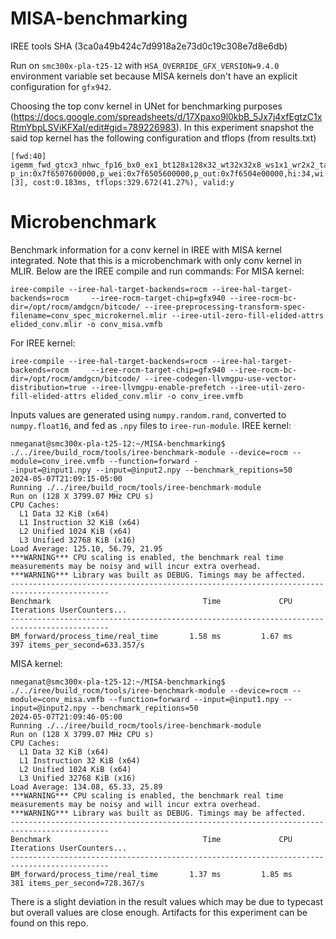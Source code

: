 # MISA-benchmarking

IREE tools SHA (3ca0a49b424c7d9918a2e73d0c19c308e7d8e6db) 

Run on `smc300x-pla-t25-12` with `HSA_OVERRIDE_GFX_VERSION=9.4.0` environment variable set because MISA kernels don't have an explicit configuration for `gfx942`.

Choosing the top conv kernel in UNet for benchmarking purposes (https://docs.google.com/spreadsheets/d/17Xpaxo9l0kbB_5Jx7j4xfEgtzC1xRtmYbpLSViKFXaI/edit#gid=789226983). In this experiment snapshot the said 
top kernel has the following configuration and tflops (from results.txt)

```
[fwd:40] igemm_fwd_gtcx3_nhwc_fp16_bx0_ex1_bt128x128x32_wt32x32x8_ws1x1_wr2x2_ta1x8x2x1_1x4x1x64_tb1x8x2x1_1x4x1x64_gkgs, p_in:0x7f6507600000,p_wei:0x7f6505600000,p_out:0x7f6504e00000,hi:34,wi:34,n:2,k:1280,c:1280,ho:32,wo:32,stride_h:1,stride_w:1,dilation_h:1,dilation_w:1,pad_h:0,pad_w:0,y:3,x:3,group:1,magic_0:2576980378,magic_1:1,magic_2:1,magic_3:2576980378,magic_4:4,magic_5:30475536,shift_pack_0:134547972,shift_pack_1:16,ks:0,block:256,grid:160,splits:1,karg_size:128,[3], cost:0.183ms, tflops:329.672(41.27%), valid:y
```

# Microbenchmark
Benchmark information for a conv kernel in IREE with MISA kernel integrated. Note that this is a microbenchmark with only conv kernel in MLIR. Below are the IREE compile and run commands:
For MISA kernel: 
```
iree-compile --iree-hal-target-backends=rocm --iree-hal-target-backends=rocm     --iree-rocm-target-chip=gfx940 --iree-rocm-bc-dir=/opt/rocm/amdgcn/bitcode/ --iree-preprocessing-transform-spec-filename=conv_spec_microkernel.mlir --iree-util-zero-fill-elided-attrs elided_conv.mlir -o conv_misa.vmfb
```

For IREE kernel:
```
iree-compile --iree-hal-target-backends=rocm --iree-hal-target-backends=rocm     --iree-rocm-target-chip=gfx940 --iree-rocm-bc-dir=/opt/rocm/amdgcn/bitcode/ --iree-codegen-llvmgpu-use-vector-distribution=true --iree-llvmgpu-enable-prefetch --iree-util-zero-fill-elided-attrs elided_conv.mlir -o conv_iree.vmfb
```

Inputs values are generated using `numpy.random.rand`, converted to `numpy.float16`, and fed as `.npy` files to `iree-run-module`.
IREE kernel:
```
nmeganat@smc300x-pla-t25-12:~/MISA-benchmarking$ ./../iree/build_rocm/tools/iree-benchmark-module --device=rocm --module=conv_iree.vmfb --function=forward -
-input=@input1.npy --input=@input2.npy --benchmark_repitions=50
2024-05-07T21:09:15-05:00
Running ./../iree/build_rocm/tools/iree-benchmark-module
Run on (128 X 3799.07 MHz CPU s)
CPU Caches:
  L1 Data 32 KiB (x64)
  L1 Instruction 32 KiB (x64)
  L2 Unified 1024 KiB (x64)
  L3 Unified 32768 KiB (x16)
Load Average: 125.10, 56.79, 21.95
***WARNING*** CPU scaling is enabled, the benchmark real time measurements may be noisy and will incur extra overhead.
***WARNING*** Library was built as DEBUG. Timings may be affected.
--------------------------------------------------------------------------------------------
Benchmark                                  Time             CPU   Iterations UserCounters...
--------------------------------------------------------------------------------------------
BM_forward/process_time/real_time       1.58 ms         1.67 ms          397 items_per_second=633.357/s
```

MISA kernel:
```
nmeganat@smc300x-pla-t25-12:~/MISA-benchmarking$ ./../iree/build_rocm/tools/iree-benchmark-module --device=rocm --module=conv_misa.vmfb --function=forward --input=@input1.npy --input=@input2.npy --benchmark_repitions=50
2024-05-07T21:09:46-05:00
Running ./../iree/build_rocm/tools/iree-benchmark-module
Run on (128 X 3799.07 MHz CPU s)
CPU Caches:
  L1 Data 32 KiB (x64)
  L1 Instruction 32 KiB (x64)
  L2 Unified 1024 KiB (x64)
  L3 Unified 32768 KiB (x16)
Load Average: 134.08, 65.33, 25.89
***WARNING*** CPU scaling is enabled, the benchmark real time measurements may be noisy and will incur extra overhead.
***WARNING*** Library was built as DEBUG. Timings may be affected.
--------------------------------------------------------------------------------------------
Benchmark                                  Time             CPU   Iterations UserCounters...
--------------------------------------------------------------------------------------------
BM_forward/process_time/real_time       1.37 ms         1.85 ms          381 items_per_second=728.367/s
```

There is a slight deviation in the result values which may be due to typecast but overall values are close enough. Artifacts for this experiment can be found on this repo.
